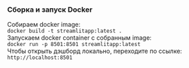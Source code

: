 ### Сборка и запуск Docker   
Собираем docker image:   
    <code>docker build -t streamlitapp:latest . </code>   
Запускаем docker container c собранным image:    
    <code>docker run -p 8501:8501 streamlitapp:latest</code>   
Чтобы открыть дэшборд локально, переходите по ссылке:
    <code>http://localhost:8501</code>